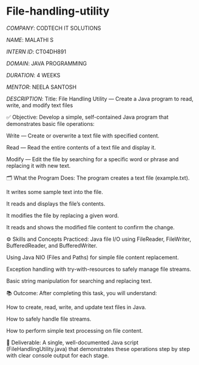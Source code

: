 # File-handling-utility

*COMPANY*: CODTECH IT SOLUTIONS

*NAME*: MALATHI S

*INTERN ID*: CT04DH891

*DOMAIN*: JAVA PROGRAMMING

*DURATION*: 4 WEEKS

*MENTOR*: NEELA SANTOSH

*DESCRIPTION*:
Title:
File Handling Utility — Create a Java program to read, write, and modify text files

✅ Objective:
Develop a simple, self-contained Java program that demonstrates basic file operations:

Write — Create or overwrite a text file with specified content.

Read — Read the entire contents of a text file and display it.

Modify — Edit the file by searching for a specific word or phrase and replacing it with new text.

🗂️ What the Program Does:
The program creates a text file (example.txt).

It writes some sample text into the file.

It reads and displays the file’s contents.

It modifies the file by replacing a given word.

It reads and shows the modified file content to confirm the change.

⚙️ Skills and Concepts Practiced:
Java file I/O using FileReader, FileWriter, BufferedReader, and BufferedWriter.

Using Java NIO (Files and Paths) for simple file content replacement.

Exception handling with try-with-resources to safely manage file streams.

Basic string manipulation for searching and replacing text.

📚 Outcome:
After completing this task, you will understand:

How to create, read, write, and update text files in Java.

How to safely handle file streams.

How to perform simple text processing on file content.

🎯 Deliverable:
A single, well-documented Java script (FileHandlingUtility.java) that demonstrates these operations step by step with clear console output for each stage.

